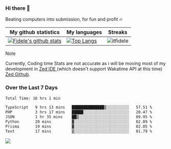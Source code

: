 ### Hi there 👋
<p>Beating computers into submission, for fun and profit 🔥</p>

|My github statistics|My languages|Streaks|
|-|-|-|
|[![Fidele's github stats](https://github-readme-stats.vercel.app/api?username=itfidele&count_private=true&show_icons=true&theme=dark&hide_title=true)](https://github.com/itfidele)|[![Top Langs](https://github-readme-stats.vercel.app/api/top-langs/?username=itfidele&show_icons=true&langs_count=8&theme=dark&layout=compact&hide_title=true)](https://github.com/itfidele)|![itfidele](https://github-readme-streak-stats.herokuapp.com/?user=itfidele&theme=dark)

> [!NOTE]  
> Currently, Coding time Stats are not accurate as i will be moving most of my development in <a href="https://zed.dev" target="_blank"> Zed IDE </a> (which doesn't support Wakatime API at this time) <a href="https://github.com/zed-industries/zed">Zed Github</a>.

### Over the Last 7 Days
<!--START_SECTION:waka-->

```txt
Total Time: 16 hrs 1 min

TypeScript   9 hrs 13 mins   ██████████████▒░░░░░░░░░░   57.51 %
PHP          3 hrs 17 mins   █████░░░░░░░░░░░░░░░░░░░░   20.47 %
JSON         1 hr 35 mins    ██▒░░░░░░░░░░░░░░░░░░░░░░   09.95 %
Python       20 mins         ▓░░░░░░░░░░░░░░░░░░░░░░░░   02.09 %
Prisma       19 mins         ▓░░░░░░░░░░░░░░░░░░░░░░░░   02.05 %
Text         17 mins         ▒░░░░░░░░░░░░░░░░░░░░░░░░   01.79 %
```

<!--END_SECTION:waka-->



![](https://komarev.com/ghpvc/?username=itfidele)
